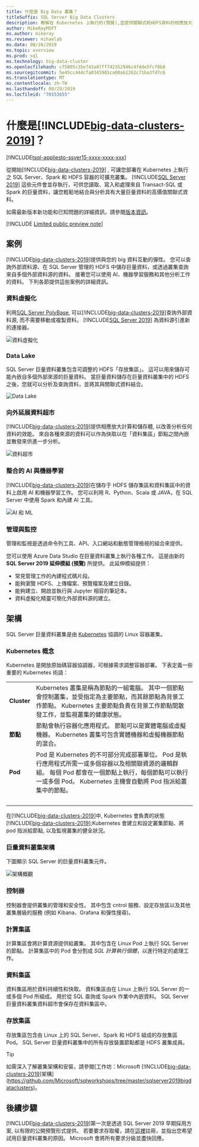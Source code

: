 ```yaml
---
title: 什麼是 Big Data 叢集？
titleSuffix: SQL Server Big Data Clusters
description: 瞭解在 Kubernetes 上執行的(預覽),並提供關聯式和HDFS資料的相應放大選項。[!INCLUDE[big-data-clusters-2019](../includes/ssbigdataclusters-ver15.md)]
author: MikeRayMSFT
ms.author: mikeray
ms.reviewer: mihaelab
ms.date: 08/28/2019
ms.topic: overview
ms.prod: sql
ms.technology: big-data-cluster
ms.openlocfilehash: c75005c35e743a87ff742352946c4fdde5fcf0b8
ms.sourcegitcommit: 5e45cc444cfa0345901ca00ab2262c71ba3fd7c6
ms.translationtype: MT
ms.contentlocale: zh-TW
ms.lasthandoff: 08/29/2019
ms.locfileid: "70153655"
---
```

# <a name="what-are-includebig-data-clusters-2019includesssbigdataclusters-ss-novermd"></a>什麼是[!INCLUDE[big-data-clusters-2019](../includes/ssbigdataclusters-ss-nover.md)]？

[!INCLUDE[tsql-appliesto-ssver15-xxxx-xxxx-xxx](../includes/tsql-appliesto-ssver15-xxxx-xxxx-xxx.md)]

從開始[!INCLUDE[big-data-clusters-2019](../includes/ssbigdataclusters-ss-nover.md)] , 可讓您部署在 Kubernetes 上執行之 SQL Server、Spark 和 HDFS 容器的可擴充叢集。 [!INCLUDE[SQL Server 2019](../includes/sssqlv15-md.md)] 這些元件會並存執行，可供您讀取、寫入和處理來自 Transact-SQL 或 Spark 的巨量資料，讓您輕鬆地結合與分析具有大量巨量資料的高價值關聯式資料。

如需最新版本新功能和已知問題的詳細資訊，請參閱[版本資訊](release-notes-big-data-cluster.md)。

[!INCLUDE [Limited public preview note](../includes/big-data-cluster-preview-note.md)]

## <a name="scenarios"></a>案例

[!INCLUDE[big-data-clusters-2019](../includes/ssbigdataclusters-ss-nover.md)]提供與您的 big 資料互動的彈性。 您可以查詢外部資料源、在 SQL Server 管理的 HDFS 中儲存巨量資料，或透過叢集查詢來自多個外部資料源的資料。 接著您可以使用 AI、機器學習服務和其他分析工作的資料。 下列各節提供這些案例的詳細資訊。

### <a name="data-virtualization"></a>資料虛擬化

利用[SQL Server PolyBase](../relational-databases/polybase/polybase-guide.md), 可以[!INCLUDE[big-data-clusters-2019](../includes/ssbigdataclusters-ss-nover.md)]查詢外部資料源, 而不需要移動或複製資料。 [!INCLUDE[SQL Server 2019](../includes/sssqlv15-md.md)] 為資料源引進新的連接器。

![資料虛擬化](media/big-data-cluster-overview/data-virtualization.png)

### <a name="data-lake"></a>Data Lake

SQL Server 巨量資料叢集包含可調整的 HDFS「存放集區」。 這可以用來儲存可能內嵌自多個外部來源的巨量資料。 當巨量資料儲存在巨量資料叢集中的 HDFS 之後，您就可以分析及查詢資料，並將其與關聯式資料結合。

![Data Lake](media/big-data-cluster-overview/data-lake.png)

### <a name="scale-out-data-mart"></a>向外延展資料超市

[!INCLUDE[big-data-clusters-2019](../includes/ssbigdataclusters-ss-nover.md)]提供相應放大計算和儲存體, 以改善分析任何資料的效能。 來自各種來源的資料可以作為快取以在「資料集區」節點之間內嵌並散發來供進一步分析。

![資料超市](media/big-data-cluster-overview/data-mart.png)

### <a name="integrated-ai-and-machine-learning"></a>整合的 AI 與機器學習

[!INCLUDE[big-data-clusters-2019](../includes/ssbigdataclusters-ss-nover.md)]在儲存于 HDFS 儲存集區和資料集區中的資料上啟用 AI 和機器學習工作。 您可以利用 R、Python、Scala 或 JAVA，在 SQL Server 中使用 Spark 和內建 AI 工具。

![AI 和 ML](media/big-data-cluster-overview/ai-ml-spark.png)

### <a name="management-and-monitoring"></a>管理與監控

管理和監視是透過命令列工具、API、入口網站和動態管理檢視的組合來提供。

您可以使用 Azure Data Studio 在巨量資料叢集上執行各種工作。 這是由新的 **SQL Server 2019 延伸模組 (預覽)** 所提供。 此延伸模組提供：

- 常見管理工作的內建程式碼片段。
- 能夠瀏覽 HDFS、上傳檔案、預覽檔案及建立目錄。
- 能夠建立、開啟並執行與 Jupyter 相容的筆記本。
- 資料虛擬化精靈可簡化外部資料源的建立。

## <a id="architecture"></a> 架構

SQL Server 巨量資料叢集是由 [Kubernetes](https://kubernetes.io/docs/concepts/) 協調的 Linux 容器叢集。

### <a name="kubernetes-concepts"></a>Kubernetes 概念

Kubernetes 是開放原始碼容器協調器，可根據需求調整容器部署。 下表定義一些重要的 Kubernetes 術語：

|||
|:--|:--|
| **Cluster** | Kubernetes 叢集是稱為節點的一組電腦。 其中一個節點會控制叢集，並受指定為主要節點，而其餘節點為背景工作節點。 Kubernetes 主要節點負責在背景工作節點間散發工作，並監視叢集的健康狀態。 |
| **節點** | 節點會執行容器化應用程式。 節點可以是實體電腦或虛擬機器。 Kubernetes 叢集可包含實體機器和虛擬機器節點的混合。 |
| **Pod** | Pod 是 Kubernetes 的不可部分完成部署單位。 Pod 是執行應用程式所需一或多個容器以及相關聯資源的邏輯群組。 每個 Pod 都會在一個節點上執行，每個節點可以執行一或多個 Pod。 Kubernetes 主機會自動將 Pod 指派給叢集中的節點。 |
| &nbsp; ||

在[!INCLUDE[big-data-clusters-2019](../includes/ssbigdataclusters-ss-nover.md)]中, Kubernetes 會負責的狀態[!INCLUDE[big-data-clusters-2019](../includes/ssbigdataclusters-ss-nover.md)];Kubernetes 會建立和設定叢集節點、將 pod 指派給節點, 以及監視叢集的健全狀況。

### <a name="big-data-clusters-architecture"></a>巨量資料叢集架構

下圖顯示 SQL Server 的巨量資料叢集元件。

![架構概觀](media/big-data-cluster-overview/architecture-diagram-overview.png)

### <a id="controlplane"></a> 控制器

控制器會提供叢集的管理和安全性。 其中包含 cntrol 服務、設定存放區以及其他叢集層級的服務 (例如 Kibana、Grafana 和彈性搜尋)。

### <a id="computeplane"></a> 計算集區

計算集區會將計算資源提供給叢集。 其中包含在 Linux Pod 上執行 SQL Server 的節點。 計算集區中的 Pod 會分割成 *SQL 計算執行個體*，以進行特定的處理工作。 

### <a id="dataplane"></a> 資料集區

資料集區用於資料持續性和快取。 資料集區由在 Linux 上執行 SQL Server 的一或多個 Pod 所組成。 用於從 SQL 查詢或 Spark 作業中內嵌資料。 SQL Server 巨量資料叢集資料超市會保存在資料集區中。 

### <a name="storage-pool"></a>存放集區

存放集區包含由 Linux 上的 SQL Server、Spark 和 HDFS 組成的存放集區 Pod。 SQL Server 巨量資料叢集中的所有存放裝置節點都是 HDFS 叢集成員。

> [!TIP]
> 如需深入了解叢集架構和安裝，請參閱[工作坊：Microsoft [!INCLUDE[big-data-clusters-2019](../includes/ssbigdataclusters-ss-nover.md)]架構](https://github.com/Microsoft/sqlworkshops/tree/master/sqlserver2019bigdataclusters)。

## <a name="next-steps"></a>後續步驟

[!INCLUDE[big-data-clusters-2019](../includes/ssbigdataclusters-ss-nover.md)]第一次是透過 SQL Server 2019 早期採用方案, 以有限的公開預覽形式提供。 若要要求存取權，請在[這裡](https://aka.ms/eapsignup)註冊，並指出您希望試用巨量資料叢集的原因。 Microsoft 會將所有要求分級並盡快回應。
